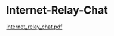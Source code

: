 # Internet-Relay-Chat
[internet_relay_chat.pdf](https://github.com/eminecetin/Internet-Relay-Chat/files/12887151/internet_relay_chat.pdf)
